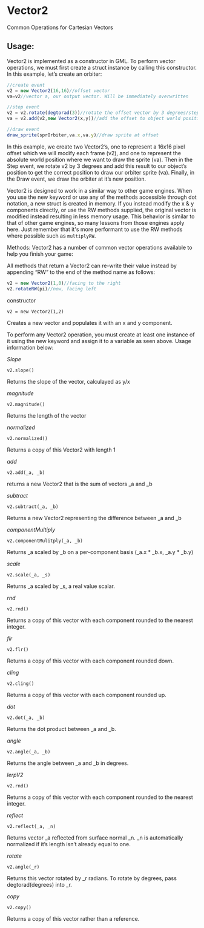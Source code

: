 # Vector2
Common Operations for Cartesian Vectors

## Usage:
Vector2 is implemented as a constructor in GML. To perform vector operations, we must first create a struct instance by calling this constructor. In this example, let’s create an orbiter:
```js
//create event
v2 = new Vector2(16,16)//offset vector
va=v2//vector a, our output vector. Will be immediately overwritten
```

```js
//step event
v2 = v2.rotate(degtorad(3))//rotate the offset vector by 3 degrees/step
va = v2.add(v2,new Vector2(x,y))//add the offset to object world position
```

```js
//draw event
draw_sprite(sprOrbiter,va.x,va.y)//draw sprite at offset
```

In this example, we create two Vector2’s, one to represent a 16x16 pixel offset which we will modify each frame (v2), and one to represent the absolute world position where we want to draw the sprite (va). Then in the Step event, we rotate v2 by 3 degrees and add this result to our object’s position to get the correct position to draw our orbiter sprite (va). Finally, in the Draw event, we draw the orbiter at it’s new position.

Vector2 is designed to work in a similar way to other game engines. When you use the new keyword or use any of the methods accessible through dot notation, a new struct is created in memory. If you instead modify the x & y components directly, or use the RW methods supplied, the original vector is modified instead resulting in less memory usage. This behavior is similar to that of other game engines, so many lessons from those engines apply here. Just remember that it's more performant to use the RW methods where possible such as `multiplyRW`.

Methods:
Vector2 has a number of common vector operations available to help you finish your game:

All methods that return a Vector2 can re-write their value instead by appending “RW” to the end of the method name as follows:
```js
v2 = new Vector2(1,0)//facing to the right
v2.rotateRW(pi)//now, facing left
```
constructor

`v2 = new Vector2(1,2)`

Creates a new vector and populates it with an x and y component.

To perform any Vector2 operation, you must create at least one instance of it using the new keyword and assign it to a variable as seen above. Usage information below:

*Slope*

`v2.slope()`

Returns the slope of the vector, calculayed as y/x

*magnitude*

`v2.magnitude()`

Returns the length of the vector

*normalized*

`v2.normalized()`

Returns a copy of this Vector2 with length 1

*add*

`v2.add(_a, _b)`

returns a new Vector2 that is the sum of vectors _a and _b

*subtract*

`v2.subtract(_a, _b)`

Returns a new Vector2 representing the difference between _a and _b

*componentMultiply*

`v2.componentMulitply(_a, _b)`

Returns _a scaled by _b on a per-component basis (_a.x * _b.x, _a.y * _b.y)

*scale*

`v2.scale(_a, _s)`

Returns _a scaled by _s, a real value scalar.

*rnd*

`v2.rnd()`

Returns a copy of this vector with each component rounded to the nearest integer.

*flr*

`v2.flr()`

Returns a copy of this vector with each component rounded down.

*cling*

`v2.cling()`

Returns a copy of this vector with each component rounded up.

*dot*

`v2.dot(_a, _b)`

Returns the dot product between _a and _b.

*angle*

`v2.angle(_a, _b)`

Returns the angle between _a and _b in degrees.

*lerpV2*

`v2.rnd()`

Returns a copy of this vector with each component rounded to the nearest integer.

*reflect*

`v2.reflect(_a, _n)`

Returns vector _a reflected from surface normal _n. _n is automatically normalized if it’s length isn’t already equal to one.

*rotate*

`v2.angle(_r)`

Returns this vector rotated by _r radians. To rotate by degrees, pass degtorad(degrees) into _r.

*copy*

`v2.copy()`

Returns a copy of this vector rather than a reference.
